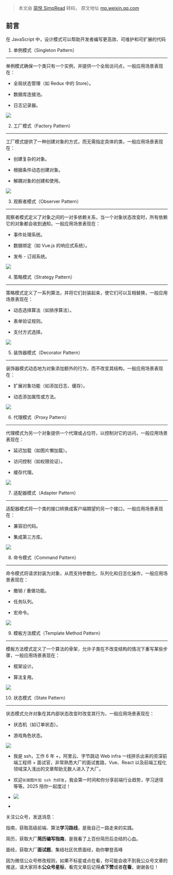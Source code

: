 > 本文由 [简悦 SimpRead](http://ksria.com/simpread/) 转码， 原文地址 [mp.weixin.qq.com](https://mp.weixin.qq.com/s/sLQsJVe8IbFqeVTYFnlotQ)

前言
--

在 JavaScript 中，设计模式可以帮助开发者编写更高效、可维护和可扩展的代码

1. 单例模式（Singleton Pattern）
--------------------------

单例模式确保一个类只有一个实例，并提供一个全局访问点，一般应用场景表现在：

*   全局状态管理（如 Redux 中的 Store）。
    
*   数据库连接池。
    
*   日志记录器。
    

![](https://mmbiz.qpic.cn/mmbiz_png/TZL4BdZpLdg1WiaACTFduylNCfqWZM2Z8UGwC77qAQsxwoXBR31bticuX9X9iaXUNdWvVw2OVLUhm98dllXfvxiakQ/640?wx_fmt=png&from=appmsg)

2. 工厂模式（Factory Pattern）
------------------------

工厂模式提供了一种创建对象的方式，而无需指定具体的类，一般应用场景表现在：

*   创建复杂的对象。
    
*   根据条件动态创建对象。
    
*   解耦对象的创建和使用。
    

![](https://mmbiz.qpic.cn/mmbiz_png/TZL4BdZpLdg1WiaACTFduylNCfqWZM2Z8xgtdhtjBm7LA766iaTUH2F4VyDEuvyjIcGlQ29tTicpdnPhdtXL6F1XQ/640?wx_fmt=png&from=appmsg)

3. 观察者模式（Observer Pattern）
--------------------------

观察者模式定义了对象之间的一对多依赖关系，当一个对象状态改变时，所有依赖它的对象都会收到通知，一般应用场景表现在：

*   事件处理系统。
    
*   数据绑定（如 Vue.js 的响应式系统）。
    
*   发布 - 订阅系统。
    

![](https://mmbiz.qpic.cn/mmbiz_png/TZL4BdZpLdg1WiaACTFduylNCfqWZM2Z8taRU29sEnFbku8GdWqZqWedqa5nFlZtOJstL9x2HP8Ghom7ibf8FMbw/640?wx_fmt=png&from=appmsg)

4. 策略模式（Strategy Pattern）
-------------------------

策略模式定义了一系列算法，并将它们封装起来，使它们可以互相替换，一般应用场景表现在：

*   动态选择算法（如排序算法）。
    
*   表单验证规则。
    
*   支付方式选择。
    

![](https://mmbiz.qpic.cn/mmbiz_png/TZL4BdZpLdg1WiaACTFduylNCfqWZM2Z8MRO9Wneruhqib5k4nS1mBnicOwlrBDCGd4Tp4Zsjz8Fm3siaLfj53CLlw/640?wx_fmt=png&from=appmsg)

5. 装饰器模式（Decorator Pattern）
---------------------------

装饰器模式动态地为对象添加额外的行为，而不改变其结构，一般应用场景表现在：

*   扩展对象功能（如添加日志、缓存）。
    
*   动态添加属性或方法。
    

![](https://mmbiz.qpic.cn/mmbiz_png/TZL4BdZpLdg1WiaACTFduylNCfqWZM2Z8KTEibP0R2d4Jibl7ztkD7ocZFoAzAM4h5U2l4lKMRxXCI03whwuWUAww/640?wx_fmt=png&from=appmsg)

6. 代理模式（Proxy Pattern）
----------------------

代理模式为另一个对象提供一个代理或占位符，以控制对它的访问，一般应用场景表现在：

*   延迟加载（如图片懒加载）。
    
*   访问控制（如权限验证）。
    
*   缓存代理。
    

![](https://mmbiz.qpic.cn/mmbiz_png/TZL4BdZpLdg1WiaACTFduylNCfqWZM2Z8icFiaW3liaWMNKQnR5xXuWHbJ7icLZOsKeqAKtnGnUh5MJ66jV98KoV7DQ/640?wx_fmt=png&from=appmsg)

7. 适配器模式（Adapter Pattern）
-------------------------

适配器模式将一个类的接口转换成客户端期望的另一个接口，一般应用场景表现在：

*   兼容旧代码。
    
*   集成第三方库。
    

![](https://mmbiz.qpic.cn/mmbiz_png/TZL4BdZpLdg1WiaACTFduylNCfqWZM2Z878Oic6JcrsfEMPNITrYva80ckPkT42LUMMFdvIAGibgaHoPH3RPcKSzw/640?wx_fmt=png&from=appmsg)

8. 命令模式（Command Pattern）
------------------------

命令模式将请求封装为对象，从而支持参数化、队列化和日志化操作，一般应用场景表现在：

*   撤销 / 重做功能。
    
*   任务队列。
    
*   宏命令。
    

![](https://mmbiz.qpic.cn/mmbiz_png/TZL4BdZpLdg1WiaACTFduylNCfqWZM2Z8ZKHXCXLkSkdm6qwZyZGNIYuZJSkowDb3xlmEsJticuEoAR1lDRwWYJg/640?wx_fmt=png&from=appmsg)

9. 模板方法模式（Template Method Pattern）
----------------------------------

模板方法模式定义了一个算法的骨架，允许子类在不改变结构的情况下重写某些步骤，一般应用场景表现在：

*   框架设计。
    
*   算法复用。
    

![](https://mmbiz.qpic.cn/mmbiz_png/TZL4BdZpLdg1WiaACTFduylNCfqWZM2Z8VdRg9pLYUHH8ibGgic9B6JAoVHOVPkNZ8XQCmmE6NPZbohIpnaNG10aQ/640?wx_fmt=png&from=appmsg)

10. 状态模式（State Pattern）
-----------------------

状态模式允许对象在其内部状态改变时改变其行为，一般应用场景表现在：

*   状态机（如订单状态）。
    
*   游戏角色状态。
    

![](https://mmbiz.qpic.cn/mmbiz_png/TZL4BdZpLdg1WiaACTFduylNCfqWZM2Z8WolsbAGFDeUosvnWYHekL05hiaMkIauKKExtBm4tBicxHQ1ADjWpQOcA/640?wx_fmt=png&from=appmsg)

*   我是 ssh，工作 6 年 +，阿里云、字节跳动 Web infra 一线拼杀出来的资深前端工程师 + 面试官，非常熟悉大厂的面试套路，Vue、React 以及前端工程化领域深入浅出的文章帮助无数人进入了大厂。
    
*   欢迎`长按图片加 ssh 为好友`，我会第一时间和你分享前端行业趋势，学习途径等等。2025 陪你一起度过！
    

*   ![](https://mmbiz.qpic.cn/mmbiz_png/iagNW4Zy9CyYB7lXXMibCMPY61fjkytpQrer2wkVcwzAZicenwnLibkfPZfxuWmn0bNTbicadZFXzcOvOFom7h9zeJQ/640?wx_fmt=png&wxfrom=5&wx_lazy=1&wx_co=1)
    
*     
    

关注公众号，发送消息：

指南，获取高级前端、算法**学习路线**，是我自己一路走来的实践。

简历，获取大厂**简历编写指南**，是我看了上百份简历后总结的心血。

面经，获取大厂**面试题**，集结社区优质面经，助你攀登高峰

因为微信公众号修改规则，如果不标星或点在看，你可能会收不到我公众号文章的推送，请大家将本**公众号星标**，看完文章后记得**点下赞**或者**在看**，谢谢各位！
